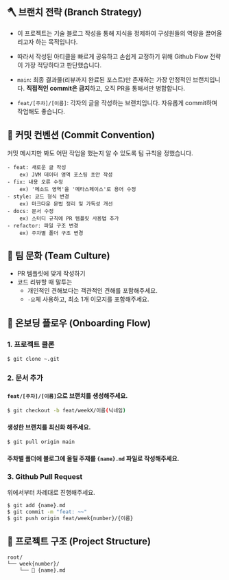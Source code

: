 ## 🪓 브랜치 전략 (Branch Strategy)

- 이 프로젝트는 기술 블로그 작성을 통해 지식을 정제하여 구성원들의 역량을 끌어올리고자 하는 목적입니다.
- 따라서 작성된 아티클을 빠르게 공유하고 손쉽게 교정하기 위해 Github Flow 전략이 가장 적당하다고 판단했습니다.

- `main`: 최종 결과물(리뷰까지 완료된 포스트)만 존재하는 가장 안정적인 브랜치입니다. **직접적인 commit은 금지**하고, 오직 PR을 통해서만 병합합니다.
- `feat/[주차]/[이름]`: 각자의 글을 작성하는 브랜치입니다. 자유롭게 commit하며 작업해도 좋습니다.

## 💬 커밋 컨벤션 (Commit Convention)

커밋 메시지만 봐도 어떤 작업을 했는지 알 수 있도록 팀 규칙을 정했습니다.

```shell
- feat: 새로운 글 작성 
    ex) JVM 데이터 영역 포스팅 초안 작성
- fix: 내용 오류 수정 
    ex) '메소드 영역'을 '메타스페이스'로 용어 수정
- style: 코드 형식 변경
    ex) 마크다운 문법 정리 및 가독성 개선 
- docs: 문서 수정 
    ex) 스터디 규칙에 PR 템플릿 사용법 추가
- refactor: 파일 구조 변경
    ex) 주차별 폴더 구조 변경 
```
## 👥 팀 문화 (Team Culture)

- PR 템플릿에 맞게 작성하기
- 코드 리뷰할 때 말투는
    - 개인적인 견해보다는 객관적인 견해를 포함해주세요.
    - `-요`체 사용하고, 최소 1개 이모지를 포함해주세요.

## 👋 온보딩 플로우 (Onboarding Flow)

### 1. 프로젝트 클론

```bash
$ git clone ~.git
```

### 2. 문서 추가
#### `feat/[주차]/[이름]`으로 브랜치를 생성해주세요.
```bash
$ git checkout -b feat/weekX/이름(닉네임)
```

#### 생성한 브랜치를 최신화 해주세요.
```bash
$ git pull origin main 
```

#### 주차별 폴더에 블로그에 올릴 주제를 `{name}.md` 파일로 작성해주세요.

### 3. Github Pull Request
위에서부터 차례대로 진행해주세요.

```bash
$ git add {name}.md
$ git commit -m "feat: ~~"
$ git push origin feat/week{number}/{이름}
```

## 📁 프로젝트 구조 (Project Structure)

```markdown
root/
└── week{number}/
    └── 📄 {name}.md
```